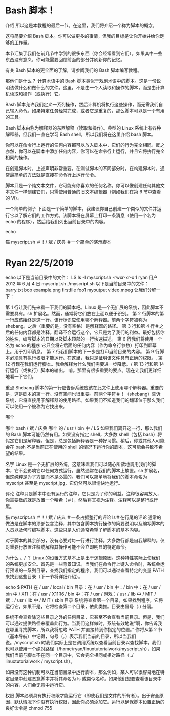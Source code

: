 # Bash 脚本！

介绍
所以这是本教程的最后一节。在这里，我们将介绍一个称为脚本的概念。

这将简要介绍 Bash 脚本。你可以做更多的事情，但我的目标是让你开始并给你足够的工作量。

本节汇集了我们在前几节中学到的很多东西（你会经常看到它们）。如果其中一些东西没有意义，你可能需要回顾前面的部分并刷新你的记忆。

有关 Bash 脚本的更全面的了解，请参阅我们的 Bash 脚本编写教程。

那他们是什么？
计算术语中的 Bash 脚本类似于戏剧术语中的脚本。这是一份说明该做什么和做什么的文件。这里，不是由一个人读取和操作的脚本，而是由计算机读取和操作（或执行）它。

Bash 脚本允许我们定义一系列操作，然后计算机将执行这些操作，而无需我们自己输入命令。如果特定任务经常完成，或者它是重复的，那么脚本可以是一个有用的工具。

Bash 脚本由称为解释器的东西解释（读取和操作）。典型的 Linux 系统上有各种解释器，但我们一直在学习 Bash shell，所以我们将在这里介绍 bash 脚本。

你可以在命令行上运行的任何内容都可以放入脚本中，它们的行为完全相同。反之亦然，你可以在脚本中添加任何内容，你可以在命令行上运行，并且它将执行完全相同的操作。

在创建脚本时，上述声明非常重要。在测试脚本的不同部分时，在构建脚本时，通常最简单的方法就是直接在命令行上运行命令。

脚本只是一个纯文本文件，它可能有你喜欢的任何名称。你可以像创建任何其他文本文件一样创建它们，只需使用普通的旧文本编辑器（例如我们在第 6 节中查看的 VI）。

一个简单的例子
下面是一个简单的脚本。我建议你自己创建一个类似的文件并运行它以了解它们的工作方式。该脚本将在屏幕上打印一条消息（使用一个名为 echo 的程序），然后给我们列出当前目录中的内容。

echo <message>

猫 myscript.sh
＃！/ 斌 / 庆典
＃一个简单的演示脚本

# Ryan 22/5/2019

echo 以下是当前目录中的文件：
LS
ls -l myscript.sh
-rwxr-xr-x 1 ryan 用户 2012 年 6 月 4 日 myscript.sh
./myscript.sh
以下是当前目录中的文件：
barry.txt bob example.png firstfile foo1 myoutput video.mpeg
让我们分解一下：

第 1 行让我们先来看一下我们的脚本吧。Linux 是一个无扩展的系统，因此脚本不需要具有。sh 扩展名。然而，通常将它们放在上面以便于识别。
第 2 行脚本的第一行应该始终是这一行。该行标识应使用哪个解释器。前两个字符被称为 shebang。之后（重要的是，没有空格）是解释器的路径。
第 3 行和第 4 行＃之后的任何内容都是注释。翻译不会运行这个，它只是为了我们的利益。最好包括你的姓名，编写脚本的日期以及脚本顶部的一行快速描述。
第 6 行我们将使用一个名为 echo 的程序 它只会将它后面的任何内容（作为命令行参数）打印到屏幕上。用于打印消息。
第 7 行我们脚本的下一步是打印当前目录的内容。
第 9 行脚本必须具有执行权限才能运行。在这里，我只是证明该文件具有正确的权限。.
第 12 行现在我们运行脚本。我会解释为什么我们需要进一步降低。/
第 13 行和第 14 行运行（或执行）脚本的输出。
唷。那里有很多重要的要点。现在让我们更详细地看一下它们。

重点
Shebang
脚本的第一行应告诉系统应该在此文件上使用哪个解释器。重要的是，这是脚本的第一行。没有空间也很重要。前两个字符＃！（shebang）告诉系统，它将直接用于解释器的使用路径。如果我们不知道我们的翻译位于那么我们可以使用一个被称为它找出来。

哪个<program>

哪个 bash
/ 斌 / 庆典
哪个
的 / usr / bin 中 / LS
如果我们离开这一行，那么我们的 Bash 脚本可能仍然有用。如果没有指定 shell，大多数 shell（包括 bash）将假定它们是解释器。但是，总是包括解释器是一种好习惯。稍后，你或其他人可能会在 bash 不是当前正在使用的 shell 的情况下运行你的脚本，这可能会导致不希望的结果。

名字
Linux 是一个无扩展的系统。这意味着我们可以随心所欲地调用我们的脚本，它不会影响它以任何方式运行。虽然通常在我们的脚本上放置。sh 扩展名，但这纯粹是为了方便而不是必需的。我们可以简单地将我们的脚本命名为 myscript 甚至是 myscript.jpg，它仍然可以很愉快地运行。

评论
注释只是脚本中没有运行的注释，它只是为了你的利益。注释很容易放入，你需要做的就是放置一个哈希（＃），然后将其视为注释。注释可以是整行或行尾。

猫 myscript.sh
＃！/ 斌 / 庆典
＃一条占据整行的评论
ls＃在行尾的评论
通常的做法是在脚本的顶部包含注释，其中包含脚本执行操作的简要说明以及编写脚本的人员以及何时编写脚本。这些只是人们通常希望了解脚本的基本内容。

对于脚本的其余部分，没有必要对每一行进行注释。大多数行都是自我解释的。仅对重要行放置注释或解释其操作可能不会立即明显的特定命令。

为什么 。/ ？
Linux 的设置方式基本上是出于逻辑原因。这种特性实际上使我们的系统更加安全。首先是一些背景知识。当我们在命令行上键入命令时，系统会运行预设的一系列目录，查找我们指定的程序。我们可以通过查看特定的变量 PATH 来找到这些目录（下一节将详细介绍）。

echo $ PATH
在 / usr / local / bin 目录：在 / usr / bin 中：/ bin 中：在 / usr / bin 中 / X11：在 / usr / X11R6 / bin 中：在 / usr / 游戏：/ usr / lib 中 / MIT / 斌：/ usr / lib 中 / MIT / sbin 目录
系统将查看第一个目录，如果找到程序，它将运行它，如果不是，它将检查第二个目录，依此类推。目录由冒号（:) 分隔。

系统不会查看除这些目录之外的任何目录，它甚至不会查看当前目录。但是，我们可以通过提供路径来覆盖此行为。当我们这样做时，系统有效地说“啊，你告诉我在哪里寻找脚本，所以我将忽略 PATH 并直接转到你指定的位置。” 你将从第 2 节（基本导航）中记得，句号（。）表示我们当前的目录，所以当我们说。/myscript.sh 时我们实际上是在调用系统以查看当前目录以查找脚本。我们也可以使用一个绝对路径（/home/ryan/linuxtutorialwork/myscript.sh），如果我们当前与脚本不在同一个目录中，它会完全相同或相对路径（../ linuxtutorialwork / myscript.sh）。

如果没有这种机制可以在当前目录中运行脚本，那么例如，某人可以很容易地在特定目录中创建恶意脚本并将其命名为 ls 或类似名称。如果他们想要查看该目录中的内容，人们会无意中运行它。

权限
脚本必须具有执行权限才能运行它（即使我们是文件的所有者）。出于安全原因，默认情况下你没有执行权限，因此你必须添加它。运行以确保脚本设置正确的良好命令是 chmod 755 <script>。

变量
变量是简单数据的容器。如果我们需要计算出特定的东西然后再使用它们，它们就很有用。变量很容易设置和引用，但它们具有特定的语法，必须严格遵循它们才能工作。

当我们设置变量时，我们指定它的名称，然后直接跟一个等号（=），后面跟着值。（所以，= 符号的两边都没有空格。）
当我们引用变量时，我们必须在变量名之前放置一个美元符号（$）。
一个简单的例子。

cat variableexample.sh
＃！/ 斌 / 庆典
＃变量的简单演示

# Ryan 22/5/2019

NAME = '瑞恩'
echo Hello $ name
./variableexample.sh
瑞恩你好
命令行参数和更多
当我们运行脚本时，有几个变量会自动为我们设置。这里是其中的一些：

$ 0 - 脚本的名称。
$ 1 - $ 9 - 给脚本的任何命令行参数。$ 1 是第一个参数，$ 2 是第二个参数，依此类推。
$＃ - 为脚本提供了多少个命令行参数。
$ * - 所有命令行参数。
还有其他变量，但这些应该足以让你现在开始。

cat morevariables.sh
＃！/ 斌 / 庆典
＃变量的简单演示

# Ryan 22/5/2019

echo 我的名字是 0 美元，我得到了 $＃命令行参数
echo 这里是：$ *
echo 和第二个命令行参数是 2 美元
./morevariables.sh bob fred sally
我的名字是 morevariables.sh，我得到了 3 个命令行参数
他们在这里：bob fred sally
第二个命令行参数是 fred
返回蜱虫
也可以将命令的输出保存到变量中，我们使用的机制就是反引号（`）（注意它是一个反引号而不是单引号。通常你会在键盘上找到反引号 1（一）键的左边。）这是一个例子。

cat backticks.sh
＃！/ 斌 / 庆典
＃使用反引号的简单演示

# Ryan 22/5/2019

lines =`cat $ 1 | wc -l`
echo $ 1 文件中的行数是 $ lines
./backticks.sh testfile.txt
testfile.txt 文件中的行数为 12
示例备份脚本
现在让我们把迄今为止学到的东西放到一个实际上有用的脚本中。我将所有项目保存在我的主目录中名为 projects 的目录中的不同目录中。我经常对这些项目进行备份，并将它们保存在我的主目录中名为 projectbackups 的目录中的日期文件夹中。

cat projectbackup.sh
＃！/ 斌 / 庆典
＃备份单个项目目录

# Ryan 22/5/2019

date =`date +％F`
mkdir~ / projectbackups / $ 1_ $ date
cp -R~ / projects / $ 1~ / projectbackups / $ 1_ $ date
完成 $ 1 的 echo 备份
./projectbackup.sh ocelot
ocelot 备份完成
你会注意到我在上面的脚本中使用了相对路径。通过这样做，我使脚本更通用。如果我的一个同事希望使用它，我可以给他们一份副本，它可以在没有修改的情况下为他们工作。你应该始终考虑使脚本具有灵活性和通用性，以便其他用户可以轻松使用它们或适应类似情况。你的脚本越可重用，时间越长，你需要做的工作就越少：)

如果声明
所以上面的备份脚本让我的生活变得更轻松，但如果我犯了错误呢？脚本可能会在一堆错误消息中丢失。在下面的例子中，我将介绍 if 语句。我只会简单地谈谈它们。你应该能够从下面的示例和注释中找出它们的用法。如果你想了解更多信息，请查看我们的 Bash Scripting Tutorial，它将详细介绍。

（如果这一切看起来太令人困惑，请不要太担心。即使只有上述知识，你仍然可以编写非常有用和实用的脚本来让你的生活更轻松。）

cat projectbackup.sh
＃！/ 斌 / 庆典
＃备份单个项目目录

# Ryan 22/5/2019

如果 [$＃！= 1]
然后
    echo 用法：单个参数，即备份目录
    出口
科幻
如果 [！-d~ / projects / $ 1]
然后
    echo'给定的目录似乎不存在（可能错字？）'
    出口
科幻
date =`date +％F`

＃我们今天有一个备份文件夹吗？
if [-d~ / projectbackups / $ 1_ $ date]
然后
    echo'这个项目今天已经备份了，覆盖了？'
    读答案
    如果 [$ answer！='y']
    然后
        出口
    科幻
其他
    mkdir~ / projectbackups / $ 1_ $ date
科幻
cp -R~ / projects / $ 1~ / projectbackups / $ 1_ $ date
完成 $ 1 的 echo 备份
让我们分解一下：

第 6 行我们的第一个 if 语句。格式化很重要。请注意空格是否正常工作所需。在这个语句中，我们询问参数的数量（$＃）是否不等于（！=）1。
第 8 行如果没有，那么脚本没有被正确调用。打印一条消息，说明应如何使用它。
第 9 行因为脚本没有被正确调用，我们希望在继续之前退出脚本。
第 10 行为了表示 if 语句的结束，我们有一行在其上有 fi（如果是向后）。
第 11 行如果语句可以测试很多不同的东西。这里的感叹号（！）表示不是，-d 表示“路径存在且是目录”。因此该行显示为“如果给定目录不存在”
第 22 行可以询问用户输入。我们使用的命令是读取的。read 接受一个参数，该参数是存储答案的变量。
第 23 行让我们看看用户如何响应并采取相应的行动。
你会注意到上面的代码中缩进了某些行。这不是必需的，但通常被认为是良好的做法，因为它使代码更容易阅读。

如果语句实际上使用了一个名为 test 的命令。如果你想了解可能执行的所有不同比较，请查看测试手册页。

这是对 Bash Scripting 的一个非常简短的介绍。有关 Bash 脚本的更全面的了解，请参阅我们的 Bash 脚本编写教程。

摘要
＃！
家当。指示应该运行脚本的解释器。
回声
在屏幕上打印一条消息。
哪一个
告诉你特定程序的路径。
$
当我们引用变量名的值时，将它放在变量名之前。
``
反引号。用于将程序的输出保存到变量中。
日期
打印日期。
if [] then else fi
执行基本条件逻辑。
表现一样
你可以在命令行上执行的任何操作，你可以在脚本中执行，它的行为将完全相同。
格式化
在格式化时，Bash 脚本特别挑剔。确保将空间放在需要的地方，不要在不需要时放置。
活动
让我们自动化：

要解决这些活动，你需要将本节和前面所有部分的技能和知识汇集在一起​​。

首先，考虑编写自己的备份脚本。你可以根据自己的喜好将其设为简单或复杂。也许从一个非常简单的开始，逐步改进它。
现在看看你是否可以编写一个脚本来为你提供有关给定目录的报告。你可以报告的事情包括
目录中有多少个文件？
目录中有多少个目录？
什么是最大的文件？
什么是最近修改或创建的文件？
在目录中拥有文件的人员列表。
你能想到的任何其他东西。
